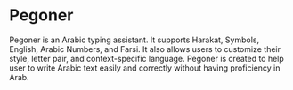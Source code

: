 # Pegoner
Pegoner is an Arabic typing assistant. It supports Harakat, Symbols, English, Arabic Numbers, and Farsi. It also allows users to customize their style, letter pair, and context-specific language. Pegoner is created to help user to write Arabic text easily and correctly without having proficiency in Arab.
